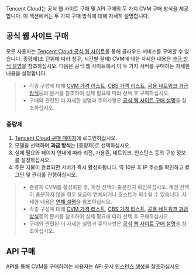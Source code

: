 Tencent Cloud는 공식 웹 사이트 구매 및 API 구매의 두 가지 CVM 구매 방식을 제공합니다. 이 섹션에서는 두 가지 구매 방식에 대해 자세히 설명합니다.

## 공식 웹 사이트 구매

모든 사용자는 [Tencent Cloud 공식 웹 사이트](http://manage.qcloud.com/shoppingcart/shop.php?tab=cvm)를 통해 클라우드 서비스를 구매할 수 있습니다. 종량제(초 단위에 따라 청구, 시간별 결제) CVM에 대한 자세한 내용은 [과금 방식 설명](https://intl.cloud.tencent.com/document/product/213/2180)을 참조하십시오.
다음은 공식 웹 사이트에서 이 두 가지 서버를 구매하는 자세한 내용을 설명합니다.

> 
>- 각종 구성에 대해 [CVM 가격 리스트](https://cloud.tencent.com/document/product/213/2176), [CBS 가격 리스트](https://intl.cloud.tencent.com/document/product/213/2255), [공용 네트워크 과금 방식](https://intl.cloud.tencent.com/document/product/213/10578)등의 문서를 참조하여 실제 필요에 따라 선택 후 구매하십시오.
>- 구매와 관련된 더 자세한 설명과 주의사항은 [공식 웹 사이트 구매 설명](https://intl.cloud.tencent.com/document/product/213/6998)을 참조하십시오.

### 종량제
 
1. [Tencent Cloud 구매 페이지](http://manage.qcloud.com/shoppingcart/shop.php?tab=cvm)에 로그인하십시오.
2. 모델을 선택하며 **과금 방식**는 [종량제]로 선택하십시오.
3. 실제 필요와 페이지 안내에 따라 리전, 가용존, 네트워크, 인스턴스 등의 구성 정보를 설정하십시오.
4. 주문 지불이 완료되면 서버가 즉시 활성화됩니다. 약 10분 후 IP 주소를 확인하고 로그인 및 관리를 진행하십시오.

>
>- 종량제 CVM를 활성화한 후, 계정 잔액이 충분한지 확인하십시오. 계정 잔액이 충분하지 않을 경우 요금이 연체되거나 호스트가 회수될 수 있습니다.
> 자세한 내용은 [연체 설명](https://intl.cloud.tencent.com/document/product/213/2181)을 참조하십시오.
>- 각종 구성에 대해 [CVM 가격 리스트](https://cloud.tencent.com/document/product/213/2176), [CBS 가격 리스트](https://intl.cloud.tencent.com/document/product/213/2255), [공용 네트워크 과금 방식](https://intl.cloud.tencent.com/document/product/213/10578)등의 문서를 참조하여 실제 필요에 따라 선택 후 구매하십시오.
>- 구매와 관련된 더 자세한 설명과 주의사항은 [공식 웹 사이트 구매 설명](https://intl.cloud.tencent.com/document/product/213/6998)을 참조하십시오.

## API 구매
API를 통해 CVM를 구매하려는 사용자는 API 문서 [인스턴스 생성](https://cloud.tencent.com/document/api/213/15730)을 참조하십시오.

